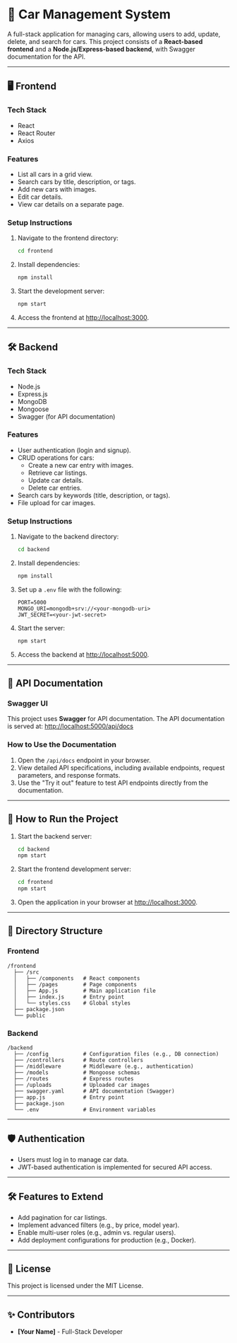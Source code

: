 
# 🚗 Car Management System

A full-stack application for managing cars, allowing users to add, update, delete, and search for cars. This project consists of a **React-based frontend** and a **Node.js/Express-based backend**, with Swagger documentation for the API.

---

## 🖥️ **Frontend**

### **Tech Stack**
- React
- React Router
- Axios

### **Features**
- List all cars in a grid view.
- Search cars by title, description, or tags.
- Add new cars with images.
- Edit car details.
- View car details on a separate page.

### **Setup Instructions**
1. Navigate to the frontend directory:
   ```bash
   cd frontend
   ```
2. Install dependencies:
   ```bash
   npm install
   ```
3. Start the development server:
   ```bash
   npm start
   ```
4. Access the frontend at [http://localhost:3000](http://localhost:3000).

---

## 🛠️ **Backend**

### **Tech Stack**
- Node.js
- Express.js
- MongoDB
- Mongoose
- Swagger (for API documentation)

### **Features**
- User authentication (login and signup).
- CRUD operations for cars:
  - Create a new car entry with images.
  - Retrieve car listings.
  - Update car details.
  - Delete car entries.
- Search cars by keywords (title, description, or tags).
- File upload for car images.

### **Setup Instructions**
1. Navigate to the backend directory:
   ```bash
   cd backend
   ```
2. Install dependencies:
   ```bash
   npm install
   ```
3. Set up a `.env` file with the following:
   ```env
   PORT=5000
   MONGO_URI=mongodb+srv://<your-mongodb-uri>
   JWT_SECRET=<your-jwt-secret>
   ```
4. Start the server:
   ```bash
   npm start
   ```
5. Access the backend at [http://localhost:5000](http://localhost:5000).

---

## 📜 **API Documentation**

### **Swagger UI**
This project uses **Swagger** for API documentation. The API documentation is served at:
[http://localhost:5000/api/docs](http://localhost:5000/api/docs)

### **How to Use the Documentation**
1. Open the `/api/docs` endpoint in your browser.
2. View detailed API specifications, including available endpoints, request parameters, and response formats.
3. Use the "Try it out" feature to test API endpoints directly from the documentation.

---

## 🚀 **How to Run the Project**

1. Start the backend server:
   ```bash
   cd backend
   npm start
   ```
2. Start the frontend development server:
   ```bash
   cd frontend
   npm start
   ```
3. Open the application in your browser at [http://localhost:3000](http://localhost:3000).

---

## 🧩 **Directory Structure**

### **Frontend**
```
/frontend
  ├── /src
  │   ├── /components   # React components
  │   ├── /pages        # Page components
  │   ├── App.js        # Main application file
  │   ├── index.js      # Entry point
  │   └── styles.css    # Global styles
  ├── package.json
  └── public
```

### **Backend**
```
/backend
  ├── /config           # Configuration files (e.g., DB connection)
  ├── /controllers      # Route controllers
  ├── /middleware       # Middleware (e.g., authentication)
  ├── /models           # Mongoose schemas
  ├── /routes           # Express routes
  ├── /uploads          # Uploaded car images
  ├── swagger.yaml      # API documentation (Swagger)
  ├── app.js            # Entry point
  ├── package.json
  └── .env              # Environment variables
```

---

## 🛡️ **Authentication**
- Users must log in to manage car data.
- JWT-based authentication is implemented for secured API access.

---

## 🛠️ **Features to Extend**
- Add pagination for car listings.
- Implement advanced filters (e.g., by price, model year).
- Enable multi-user roles (e.g., admin vs. regular users).
- Add deployment configurations for production (e.g., Docker).

---

## 📖 **License**
This project is licensed under the MIT License.

---

## ✨ **Contributors**
- **[Your Name]** - Full-Stack Developer
